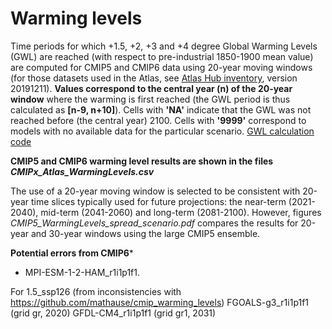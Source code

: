 # Warming levels 

Time periods for which +1.5, +2, +3 and +4 degree Global Warming Levels (GWL) are reached (with respect to pre-industrial 1850-1900 mean value) are computed for CMIP5 and CMIP6 data using 20-year moving windows (for those datasets used in the  Atlas, see [Atlas Hub inventory](https://github.com/SantanderMetGroup/Atlas/tree/devel/AtlasHub-inventory), version 20191211). **Values correspond to the central year (n) of the 20-year window** where the warming is first reached (the GWL period is thus calculated as **[n-9, n+10]**). Cells with **'NA'** indicate that the GWL was not reached before (the central year) 2100. Cells with **'9999'** correspond to models with no available data for the particular scenario. [GWL calculation code](https://github.com/SantanderMetGroup/ATLAS/blob/master/warming-levels/scripts/getGWL.R)

**CMIP5 and CMIP6 warming level results are shown in the files *CMIPx_Atlas_WarmingLevels.csv***

The use of a 20-year moving window is selected to be consistent with 20-year time slices typically used for future projections: the near-term (2021-2040), mid-term (2041-2060) and long-term (2081-2100). However, figures *CMIP5_WarmingLevels_spread_scenario.pdf* compares the results for 20-year and 30-year windows using the large CMIP5 ensemble. 

**Potential errors from CMIP6***
- MPI-ESM-1-2-HAM_r1i1p1f1.

For 1.5_ssp126 (from inconsistencies with https://github.com/mathause/cmip_warming_levels)
FGOALS-g3_r1i1p1f1 (grid gr, 2020)
GFDL-CM4_r1i1p1f1 (grid gr1, 2031)


